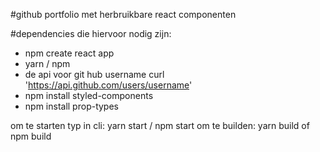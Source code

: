 #github portfolio met herbruikbare react componenten

#dependencies die hiervoor nodig zijn:

* npm create react app
* yarn / npm
* de api voor git hub username curl 'https://api.github.com/users/username'
* npm install styled-components
* npm install prop-types



om te starten typ in cli: yarn start / npm start
om te builden: yarn build of npm build
